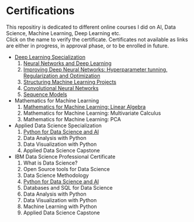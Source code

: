 # Certifications
This repositiry is dedicated to different online courses I did on AI, Data Science, Machine Learning, Deep Learning etc.
<br>
Click on the name to verify the certificate. Certificates not available as links are either in progress, in approval phase, or to be enrolled in future. 
<br>

* [Deep Learning Specialization](https://www.coursera.org/account/accomplishments/specialization/QCNQP6JC97Q9)
	1. [Neural Networks and Deep Learning](https://www.coursera.org/account/accomplishments/verify/QFSE3GMFLZ4K)
	2. [Improving Deep Neural Networks: Hyperparameter tunning, Regularization and Optimization](https://www.coursera.org/account/accomplishments/verify/9DTYVR5E9MNQ)
	3. [Structuring Machine Learning Projects](https://www.coursera.org/account/accomplishments/verify/GQMR6JU5BVVV)
	4. [Convolutional Neural Networks](https://www.coursera.org/account/accomplishments/verify/F3JHXTZALC3Q)
	5. [Sequence Models](https://www.coursera.org/account/accomplishments/verify/NGWMJJURRMEM)
* Mathematics for Machine Learning
	1. [Mathematics for Machine Learning: Linear Algebra](https://www.coursera.org/account/accomplishments/verify/NXYKFM6DH3E7)
	2. Mathematics for Machine Learning: Multivariate Calculus
	3. Mathematics for Machine Learning: PCA
* Applied Data Science Specialization
	1. [Python for Data Science and AI](https://www.coursera.org/account/accomplishments/verify/UCMNGPHJB23Q)
	2. Data Analysis with Python
	3. Data Visualization with Python
	4. Applied Data Science Capstone
* IBM Data Science Professional Certificate
	1. What is Data Science?
	2. Open Source tools for Data Science
	3. Data Science Methodology
	4. [Python for Data Science and AI](https://www.coursera.org/account/accomplishments/verify/UCMNGPHJB23Q)
	5. Databases and SQL for Data Science
	6. Data Analysis with Python
	7. Data Visualization with Python
	8. Machine Learning with Python
	9. Applied Data Science Capstone
